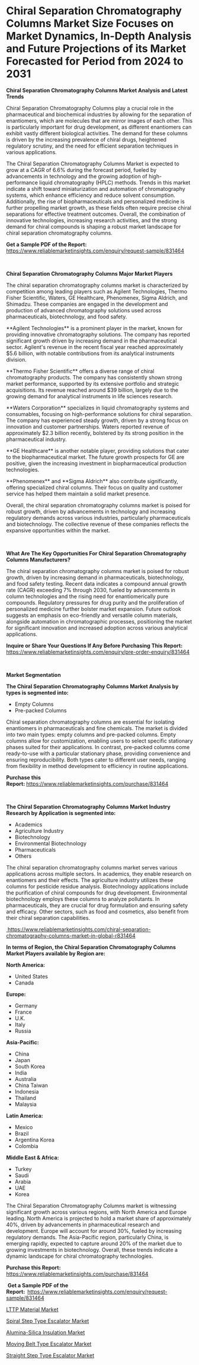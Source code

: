 <p><h1>Chiral Separation Chromatography Columns Market Size Focuses on Market Dynamics, In-Depth Analysis and Future Projections of its Market Forecasted for Period from 2024 to 2031</h1></p><p><strong>Chiral Separation Chromatography Columns Market Analysis and Latest Trends</strong></p>
<p><p>Chiral Separation Chromatography Columns play a crucial role in the pharmaceutical and biochemical industries by allowing for the separation of enantiomers, which are molecules that are mirror images of each other. This is particularly important for drug development, as different enantiomers can exhibit vastly different biological activities. The demand for these columns is driven by the increasing prevalence of chiral drugs, heightened regulatory scrutiny, and the need for efficient separation techniques in various applications.</p><p>The Chiral Separation Chromatography Columns Market is expected to grow at a CAGR of 6.6% during the forecast period, fueled by advancements in technology and the growing adoption of high-performance liquid chromatography (HPLC) methods. Trends in this market indicate a shift toward miniaturization and automation of chromatography systems, which enhance efficiency and reduce solvent consumption. Additionally, the rise of biopharmaceuticals and personalized medicine is further propelling market growth, as these fields often require precise chiral separations for effective treatment outcomes. Overall, the combination of innovative technologies, increasing research activities, and the strong demand for chiral compounds is shaping a robust market landscape for chiral separation chromatography columns.</p></p>
<p><strong>Get a Sample PDF of the Report:&nbsp;</strong> <a href="https://www.reliablemarketinsights.com/enquiry/request-sample/831464?utm_campaign=1589&utm_medium=2&utm_source=Github&utm_content=ia&utm_term=13102024&utm_id=chiral-separation-chromatography-columns">https://www.reliablemarketinsights.com/enquiry/request-sample/831464</a></p>
<p>&nbsp;</p>
<p><strong>Chiral Separation Chromatography Columns Major Market Players</strong></p>
<p><p>The chiral separation chromatography columns market is characterized by competition among leading players such as Agilent Technologies, Thermo Fisher Scientific, Waters, GE Healthcare, Phenomenex, Sigma Aldrich, and Shimadzu. These companies are engaged in the development and production of advanced chromatography solutions used across pharmaceuticals, biotechnology, and food safety.</p><p>**Agilent Technologies** is a prominent player in the market, known for providing innovative chromatography solutions. The company has reported significant growth driven by increasing demand in the pharmaceutical sector. Agilent's revenue in the recent fiscal year reached approximately $5.6 billion, with notable contributions from its analytical instruments division.</p><p>**Thermo Fisher Scientific** offers a diverse range of chiral chromatography products. The company has consistently shown strong market performance, supported by its extensive portfolio and strategic acquisitions. Its revenue reached around $39 billion, largely due to the growing demand for analytical instruments in life sciences research.</p><p>**Waters Corporation** specializes in liquid chromatography systems and consumables, focusing on high-performance solutions for chiral separation. The company has experienced steady growth, driven by a strong focus on innovation and customer partnerships. Waters reported revenue of approximately $2.3 billion recently, bolstered by its strong position in the pharmaceutical industry.</p><p>**GE Healthcare** is another notable player, providing solutions that cater to the biopharmaceutical market. The future growth prospects for GE are positive, given the increasing investment in biopharmaceutical production technologies.</p><p>**Phenomenex** and **Sigma Aldrich** also contribute significantly, offering specialized chiral columns. Their focus on quality and customer service has helped them maintain a solid market presence.</p><p>Overall, the chiral separation chromatography columns market is poised for robust growth, driven by advancements in technology and increasing regulatory demands across various industries, particularly pharmaceuticals and biotechnology. The collective revenue of these companies reflects the expansive opportunities within the market.</p></p>
<p>&nbsp;</p>
<p><strong>What Are The Key Opportunities For Chiral Separation Chromatography Columns Manufacturers?</strong></p>
<p><p>The chiral separation chromatography columns market is poised for robust growth, driven by increasing demand in pharmaceuticals, biotechnology, and food safety testing. Recent data indicates a compound annual growth rate (CAGR) exceeding 7% through 2030, fueled by advancements in column technologies and the rising need for enantiomerically pure compounds. Regulatory pressures for drug purity and the proliferation of personalized medicine further bolster market expansion. Future outlook suggests an emphasis on eco-friendly and versatile column materials, alongside automation in chromatographic processes, positioning the market for significant innovation and increased adoption across various analytical applications.</p></p>
<p><strong>Inquire or Share Your Questions If Any Before Purchasing This Report:</strong> <a href="https://www.reliablemarketinsights.com/enquiry/pre-order-enquiry/831464?utm_campaign=1589&utm_medium=2&utm_source=Github&utm_content=ia&utm_term=13102024&utm_id=chiral-separation-chromatography-columns">https://www.reliablemarketinsights.com/enquiry/pre-order-enquiry/831464</a></p>
<p>&nbsp;</p>
<p><strong>Market Segmentation</strong></p>
<p><strong>The Chiral Separation Chromatography Columns Market Analysis by types is segmented into:</strong></p>
<p><ul><li>Empty Columns</li><li>Pre-packed Columns</li></ul></p>
<p><p>Chiral separation chromatography columns are essential for isolating enantiomers in pharmaceuticals and fine chemicals. The market is divided into two main types: empty columns and pre-packed columns. Empty columns allow for customization, enabling users to select specific stationary phases suited for their applications. In contrast, pre-packed columns come ready-to-use with a particular stationary phase, providing convenience and ensuring reproducibility. Both types cater to different user needs, ranging from flexibility in method development to efficiency in routine applications.</p></p>
<p><strong>Purchase this Report:&nbsp;</strong><a href="https://www.reliablemarketinsights.com/purchase/831464?utm_campaign=1589&utm_medium=2&utm_source=Github&utm_content=ia&utm_term=13102024&utm_id=chiral-separation-chromatography-columns">https://www.reliablemarketinsights.com/purchase/831464</a></p>
<p>&nbsp;</p>
<p><strong>The Chiral Separation Chromatography Columns Market Industry Research by Application is segmented into:</strong></p>
<p><ul><li>Academics</li><li>Agriculture Industry</li><li>Biotechnology</li><li>Environmental Biotechnology</li><li>Pharmaceuticals</li><li>Others</li></ul></p>
<p><p>The chiral separation chromatography columns market serves various applications across multiple sectors. In academics, they enable research on enantiomers and their effects. The agriculture industry utilizes these columns for pesticide residue analysis. Biotechnology applications include the purification of chiral compounds for drug development. Environmental biotechnology employs these columns to analyze pollutants. In pharmaceuticals, they are crucial for drug formulation and ensuring safety and efficacy. Other sectors, such as food and cosmetics, also benefit from their chiral separation capabilities.</p></p>
<p><a href="https://www.reliablemarketinsights.com/chiral-separation-chromatography-columns-market-in-global-r831464?utm_campaign=1589&utm_medium=2&utm_source=Github&utm_content=ia&utm_term=13102024&utm_id=chiral-separation-chromatography-columns">&nbsp;https://www.reliablemarketinsights.com/chiral-separation-chromatography-columns-market-in-global-r831464</a></p>
<p><strong>In terms of Region, the Chiral Separation Chromatography Columns Market Players available by Region are:</strong></p>
<p>
    <p> <strong> North America: </strong>
        <ul>
            <li>United States</li>
            <li>Canada</li>
        </ul>
        </p> 
    <p> <strong> Europe: </strong>
        <ul>
            <li>Germany</li>
            <li>France</li>
            <li>U.K.</li>
            <li>Italy</li>
            <li>Russia</li>
        </ul>
        </p> 
    <p> <strong> Asia-Pacific: </strong>
        <ul>
            <li>China</li>
            <li>Japan</li>
            <li>South Korea</li>
            <li>India</li>
            <li>Australia</li>
            <li>China Taiwan</li>
            <li>Indonesia</li>
            <li>Thailand</li>
            <li>Malaysia</li>
        </ul>
        </p> 
    <p> <strong> Latin America: </strong>
        <ul>
            <li>Mexico</li>
            <li>Brazil</li>
            <li>Argentina Korea</li>
            <li>Colombia</li>
        </ul>
        </p> 
    <p> <strong> Middle East & Africa: </strong>
        <ul>
            <li>Turkey</li>
            <li>Saudi</li>
            <li>Arabia</li>
            <li>UAE</li>
            <li>Korea</li>
        </ul>
    </p>
    </p>
<p><p>The Chiral Separation Chromatography Columns market is witnessing significant growth across various regions, with North America and Europe leading. North America is projected to hold a market share of approximately 40%, driven by advancements in pharmaceutical research and development. Europe will account for around 30%, fueled by increasing regulatory demands. The Asia-Pacific region, particularly China, is emerging rapidly, expected to capture around 20% of the market due to growing investments in biotechnology. Overall, these trends indicate a dynamic landscape for chiral chromatography technologies.</p></p>
<p><strong>Purchase this Report: </strong><a href="https://www.reliablemarketinsights.com/purchase/831464?utm_campaign=1589&utm_medium=2&utm_source=Github&utm_content=ia&utm_term=13102024&utm_id=chiral-separation-chromatography-columns">https://www.reliablemarketinsights.com/purchase/831464</a></p>
<p>&nbsp;<strong>Get a Sample PDF of the Report:&nbsp;&nbsp;</strong><a href="https://www.reliablemarketinsights.com/enquiry/request-sample/831464?utm_campaign=1589&utm_medium=2&utm_source=Github&utm_content=ia&utm_term=13102024&utm_id=chiral-separation-chromatography-columns">https://www.reliablemarketinsights.com/enquiry/request-sample/831464</a></p>
<p><strong></strong></p>
<p><p><a href="https://www.linkedin.com/pulse/lttp-material-industry-analysis-report-its-market-size-growing-hv9fc?utm_campaign=1589&utm_medium=2&utm_source=Github&utm_content=ia&utm_term=13102024&utm_id=chiral-separation-chromatography-columns">LTTP Material Market</a></p><p><a href="https://www.linkedin.com/pulse/spiral-step-type-escalator-market-growth-outlook-from-2024-2031-hqybe?utm_campaign=1589&utm_medium=2&utm_source=Github&utm_content=ia&utm_term=13102024&utm_id=chiral-separation-chromatography-columns">Spiral Step Type Escalator Market</a></p><p><a href="https://github.com/Rekhakhatun65/Market-Research-Report-List-1/blob/main/alumina-silica-insulation-market.md?utm_campaign=1589&utm_medium=2&utm_source=Github&utm_content=ia&utm_term=13102024&utm_id=chiral-separation-chromatography-columns">Alumina-Silica Insulation Market</a></p><p><a href="https://www.linkedin.com/pulse/moving-belt-type-escalator-market2024-2031-industry-insights-l37te?utm_campaign=1589&utm_medium=2&utm_source=Github&utm_content=ia&utm_term=13102024&utm_id=chiral-separation-chromatography-columns">Moving Belt Type Escalator Market</a></p><p><a href="https://www.linkedin.com/pulse/straight-step-type-escalator-momentum-charting-97-cagr-3ngfc?utm_campaign=1589&utm_medium=2&utm_source=Github&utm_content=ia&utm_term=13102024&utm_id=chiral-separation-chromatography-columns">Straight Step Type Escalator Market</a></p></p>